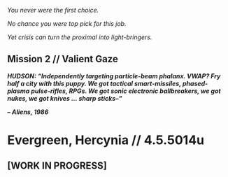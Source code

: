 _You never were the first choice._

_No chance you were top pick for this job._ 

_Yet crisis can turn the proximal into light-bringers._

## Mission 2 // Valient Gaze
**_HUDSON: “Independently targeting particle-beam phalanx. VWAP? Fry half a city with this puppy. We got tactical smart-missiles, phased-plasma pulse-rifles, RPGs. We got sonic electronic ballbreakers, we got nukes, we got knives … sharp sticks–"_**

**_– Aliens, 1986_**

# Evergreen, Hercynia // 4.5.5014u
## [WORK IN PROGRESS]
